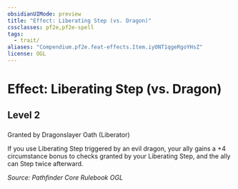 ```yaml
---
obsidianUIMode: preview
title: "Effect: Liberating Step (vs. Dragon)"
cssclasses: pf2e,pf2e-spell
tags:
  - trait/
aliases: "Compendium.pf2e.feat-effects.Item.iyONT1qgeRgoYHsZ"
license: OGL
---
```

# Effect: Liberating Step (vs. Dragon)
## Level 2
### 






Granted by Dragonslayer Oath (Liberator)

If you use Liberating Step triggered by an evil dragon, your ally gains a +4 circumstance bonus to checks granted by your Liberating Step, and the ally can Step twice afterward.

*Source: Pathfinder Core Rulebook*
*OGL*